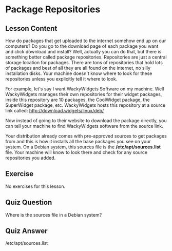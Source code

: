 # Package Repositories

## Lesson Content

How do packages that get uploaded to the internet somehow end up on our computers? Do you go to the download page of each package you want and click download and install? Well, actually you can do that, but there is something better called package repositories. Repositories are just a central storage location for packages. There are tons of repositories that hold lots of packages and best of all they are all found on the internet, no silly installation disks. Your machine doesn't know where to look for these repositories unless you explicitly tell it where to look.

For example, let's say I want WackyWidgets Software on my machine. Well WackyWidgets manages their own repositories for their widget packages, inside this repository are 10 packages, the CoolWidget package, the SuperWidget package, etc. WackyWidgets hosts this repository at a source link called: http://download.widgets/linux/deb/

Now instead of going to their website to download the package directly, you can tell your machine to find WackyWidgets software from the source link. 

Your distribution already comes with pre-approved sources to get packages from and this is how it installs all the base packages you see on your system. On a Debian system, this sources file is the <b>/etc/apt/sources.list</b> file. Your machine will know to look there and check for any source repositories you added. 

## Exercise

No exercises for this lesson.

## Quiz Question

Where is the sources file in a Debian system?

## Quiz Answer

/etc/apt/sources.list

